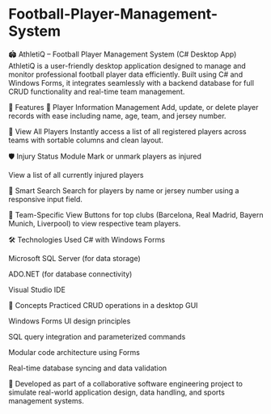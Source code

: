 # Football-Player-Management-System
🏟️ AthletiQ – Football Player Management System (C# Desktop App)
AthletiQ is a user-friendly desktop application designed to manage and monitor professional football player data efficiently. Built using C# and Windows Forms, it integrates seamlessly with a backend database for full CRUD functionality and real-time team management.

🚀 Features
🧾 Player Information Management
Add, update, or delete player records with ease including name, age, team, and jersey number.

🧍 View All Players
Instantly access a list of all registered players across teams with sortable columns and clean layout.

🛡️ Injury Status Module
Mark or unmark players as injured

View a list of all currently injured players

🧠 Smart Search
Search for players by name or jersey number using a responsive input field.

🔁 Team-Specific View
Buttons for top clubs (Barcelona, Real Madrid, Bayern Munich, Liverpool) to view respective team players.

🛠️ Technologies Used
C# with Windows Forms

Microsoft SQL Server (for data storage)

ADO.NET (for database connectivity)

Visual Studio IDE

🧠 Concepts Practiced
CRUD operations in a desktop GUI

Windows Forms UI design principles

SQL query integration and parameterized commands

Modular code architecture using Forms

Real-time database syncing and data validation

📌 Developed as part of a collaborative software engineering project to simulate real-world application design, data handling, and sports management systems.

